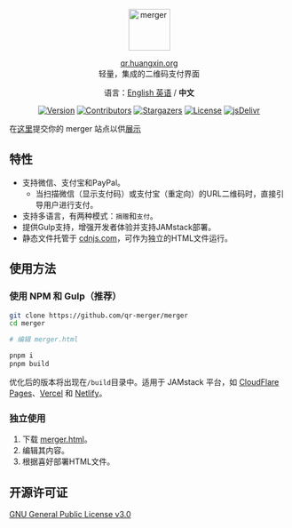 <p align="center">
  <a href="https://merger.huangxin.org">
    <img alt="merger" src="https://edge.huangxin.org/images/2024/04/404313540.png" height="75">
  </a>
</p>

<p align="center">
<a href="https://qr.huangxin.org">qr.huangxin.org</a>
<br>
轻量，集成的二维码支付界面
</p>
<p align="center">
语言：<a href="/README.md">English 英语</a> / <strong>中文</strong>
</p>


<p align="center">
<a href="https://github.com/qr-merger/merger/releases"><img alt="Version" src="https://img.shields.io/github/release/qr-merger/merger/all.svg?style=flat-square"/></a>
<a href="https://github.com/qr-merger/merger/graphs/contributors"><img alt="Contributors" src="https://img.shields.io/github/contributors/qr-merger/merger.svg?style=flat-square"/></a>
<a href="https://github.com/qr-merger/merger/stargazers"><img alt="Stargazers" src="https://img.shields.io/github/stars/qr-merger/merger.svg?style=flat-square"/></a>
<a href="https://github.com/qr-merger/merger/blob/master/LICENSE"><img alt="License" src="https://img.shields.io/github/license/qr-merger/merger.svg?style=flat-square"/></a>
<a href="https://www.jsdelivr.com/package/gh/qr-merger/merger"><img alt="jsDelivr" src="https://data.jsdelivr.com/v1/package/gh/qr-merger/merger/badge"/></a>
</p>

在[这里](https://github.com/qr-merger/merger/issues/4)提交你的 merger 站点以供[展示](https://merger.huangxin.org/#/?id=%e5%85%b6%e4%bb%96%e6%bc%94%e7%a4%ba%e7%ab%99%e7%82%b9)

## 特性

- 支持微信、支付宝和PayPal。
  - 当扫描微信（显示支付码）或支付宝（重定向）的URL二维码时，直接引导用户进行支付。
- 支持多语言，有两种模式：`捐赠`和`支付`。
- 提供Gulp支持，增强开发者体验并支持JAMstack部署。
- 静态文件托管于 [cdnjs.com](https://cdnjs.com/libraries/merger)，可作为独立的HTML文件运行。

## 使用方法

### 使用 NPM 和 Gulp（推荐）
```bash
git clone https://github.com/qr-merger/merger
cd merger

# 编辑 merger.html

pnpm i
pnpm build
```
优化后的版本将出现在`/build`目录中。适用于 JAMstack 平台，如 [CloudFlare Pages](https://pages.cloudflare.com)、[Vercel](https://vercel.com) 和 [Netlify](https://www.netlify.com)。

### 独立使用

1. 下载 [merger.html](https://github.com/qr-merger/merger/blob/master/merger.html)。
2. 编辑其内容。
3. 根据喜好部署HTML文件。

## 开源许可证

[GNU General Public License v3.0](https://github.com/qr-merger/merger/blob/master/LICENSE)
